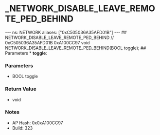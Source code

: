 # _NETWORK_DISABLE_LEAVE_REMOTE_PED_BEHIND

--- ns: NETWORK aliases: ["0xC505036A35AFD01B"] --- ## NETWORK_DISABLE_LEAVE_REMOTE_PED_BEHIND  // 0xC505036A35AFD01B 0xA100CC97 void NETWORK_DISABLE_LEAVE_REMOTE_PED_BEHIND(BOOL toggle);  ## Parameters * **toggle**:

### Parameters
* BOOL toggle

### Return Value
* void

### Notes
* AP Hash: 0x0xA100CC97
* Build: 323

